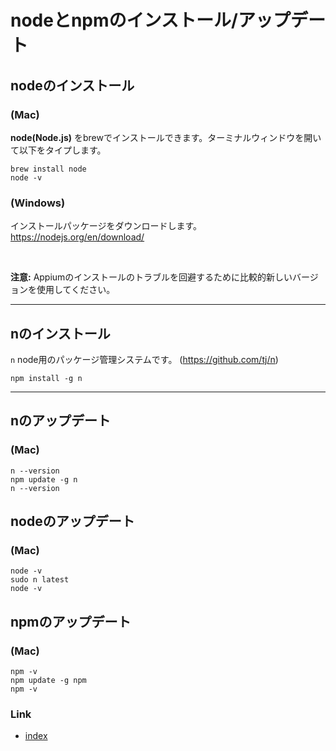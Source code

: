 # nodeとnpmのインストール/アップデート

## nodeのインストール

### (Mac)

**node(Node.js)** をbrewでインストールできます。ターミナルウィンドウを開いて以下をタイプします。

```
brew install node
node -v
```

### (Windows)

インストールパッケージをダウンロードします。
https://nodejs.org/en/download/

<br>

**注意:** Appiumのインストールのトラブルを回避するために比較的新しいバージョンを使用してください。

<hr>

## **n**のインストール

`n` node用のパッケージ管理システムです。 (https://github.com/tj/n)

```
npm install -g n
```

<hr>

## nのアップデート

### (Mac)

```
n --version
npm update -g n
n --version
```

## nodeのアップデート

### (Mac)

```
node -v
sudo n latest
node -v
```

## npmのアップデート

### (Mac)

```
npm -v
npm update -g npm
npm -v
```

### Link

- [index](../index_ja.md)
